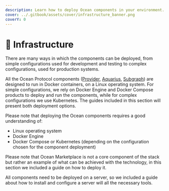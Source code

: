 ```yaml
---
description: Learn how to deploy Ocean components in your environment.
cover: ../.gitbook/assets/cover/infrastructure_banner.png
coverY: 0
---
```


# 🔨 Infrastructure

There are many ways in which the components can be deployed, from simple configurations used for development and testing to complex configurations, used for production systems.

All the Ocean Protocol components ([Provider](../developers/provider/README.md), [Aquarius](../developers/aquarius/README.md), [Subgraph](../developers/subgraph/README.md)) are designed to run in Docker containers, on a Linux operating system. For simple configurations, we rely on Docker Engine and Docker Compose products to deploy and run the components, while for complex configurations we use Kubernetes. The guides included in this section will present both deployment options.

Please note that deploying the Ocean components requires a good understanding of:

* Linux operating system
* Docker Engine
* Docker Compose or Kubernetes (depending on the configuration chosen for the component deployment)

Please note that Ocean Marketplace is not a core component of the stack but rather an example of what can be achieved with the technology, in this section we included a guide on how to deploy it.

All components need to be deployed on a server, so we included a guide about how to install and configure a server will all the necessary tools.
